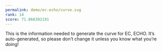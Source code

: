 ```yaml
---
permalink: demo/ec-echo/curve.svg
rank: 14
score: 71.866302191
---
```


This is the information needed to generate the curve for EC, ECHO. It’s
auto-generated, so please don’t change it unless you know what you’re
doing!
